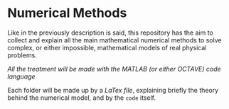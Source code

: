 # Numerical Methods
Like in the previously description is said, this repository has the aim to collect and explain all the main mathematical numerical methods to solve
complex, or either impossible, mathematical models of real physical problems.

*All the treatment will be made with the MATLAB (or either OCTAVE) code language*

Each folder will be made up by a *LaTex file*, explaining briefly the theory behind the numerical model, and by the `code` itself.
